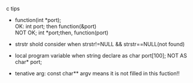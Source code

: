 c tips

- function(int *port);  
OK: int port; then function(&port)   
NOT OK; int *port;then, function(port)  
- strstr shold consider when strstr!=NULL && strstr==NULL(not found)

- local program variable when string declare as char port[100]; NOT AS char* port;

- tenative arg: const char** argv means it is not filled in this fuction!!